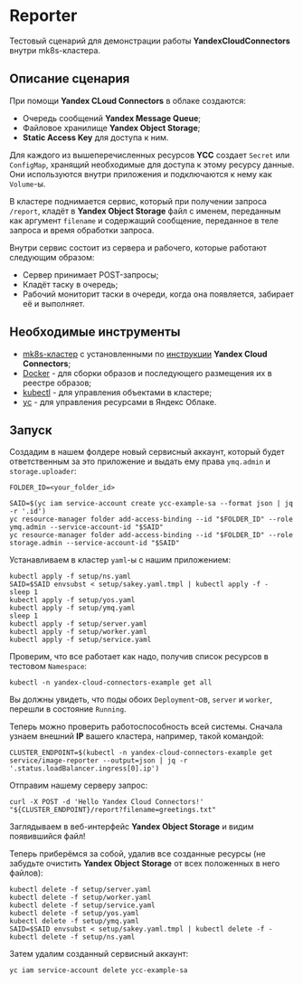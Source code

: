 # Reporter

Тестовый сценарий для демонстрации работы **YandexCloudConnectors** внутри mk8s-кластера.

## Описание сценария

При помощи **Yandex CLoud Connectors** в облаке создаются:
* Очередь сообщений **Yandex Message Queue**; 
* Файловое хранилище **Yandex Object Storage**;
* **Static Access Key** для доступа к ним.

Для каждого из вышеперечисленных ресурсов **YCC** создает `Secret` или `ConfigMap`, хранящий необходимые для доступа к этому ресурсу
данные. Они используются внутри приложения и подключаются к нему как `Volume`-ы.

В кластере поднимается сервис, который при получении запроса `/report`, кладёт в **Yandex Object Storage**
файл с именем, переданным как аргумент `filename` и содержащий сообщение, переданное в теле запроса и время обработки запроса.

Внутри сервис состоит из сервера и рабочего, которые работают следующим образом:
- Сервер принимает POST-запросы;
- Кладёт таску в очередь;
- Рабочий мониторит таски в очереди, когда она появляется, забирает её и выполняет.

## Необходимые инструменты
* [mk8s-кластер](https://cloud.yandex.ru/services/managed-kubernetes) с установленными по [инструкции](../../README.md) **Yandex Cloud Connectors**;
* [Docker](https://www.docker.com) - для сборки образов и последующего размещения их в реестре образов;
* [kubectl](https://kubernetes.io/ru/docs/reference/kubectl/overview) - для управления объектами в кластере;
* [yc](https://cloud.yandex.ru/docs/cli/quickstart) - для управления ресурсами в Яндекс Облаке.

## Запуск

Создадим в нашем фолдере новый сервисный аккаунт, который будет ответственным за это приложение и выдать ему права
`ymq.admin` и `storage.uploader`:

```shell
FOLDER_ID=<your_folder_id>

SAID=$(yc iam service-account create ycc-example-sa --format json | jq -r '.id')
yc resource-manager folder add-access-binding --id "$FOLDER_ID" --role ymq.admin --service-account-id "$SAID"
yc resource-manager folder add-access-binding --id "$FOLDER_ID" --role storage.admin --service-account-id "$SAID"
```

Устанавливаем в кластер `yaml`-ы с нашим приложением:

```shell
kubectl apply -f setup/ns.yaml
SAID=$SAID envsubst < setup/sakey.yaml.tmpl | kubectl apply -f -
sleep 1
kubectl apply -f setup/yos.yaml
kubectl apply -f setup/ymq.yaml
sleep 1
kubectl apply -f setup/server.yaml
kubectl apply -f setup/worker.yaml
kubectl apply -f setup/service.yaml
```

Проверим, что все работает как надо, получив список ресурсов в тестовом `Namespace`:

```shell
kubectl -n yandex-cloud-connectors-example get all
```

Вы должны увидеть, что поды обоих `Deployment`-ов, `server` и `worker`, перешли в состояние `Running`. 

Теперь можно проверить работоспособность всей системы. Сначала узнаем внешний **IP** вашего кластера, например,
такой командой:

```shell
CLUSTER_ENDPOINT=$(kubectl -n yandex-cloud-connectors-example get service/image-reporter --output=json | jq -r '.status.loadBalancer.ingress[0].ip')
```

Отправим нашему серверу запрос:

```shell
curl -X POST -d 'Hello Yandex Cloud Connectors!' "${CLUSTER_ENDPOINT}/report?filename=greetings.txt"
```

Заглядываем в веб-интерфейс **Yandex Object Storage** и видим появившийся файл!

Теперь приберёмся за собой, удалив все созданные ресурсы (не забудьте очистить **Yandex Object Storage** от всех положенных в него файлов):

```shell
kubectl delete -f setup/server.yaml
kubectl delete -f setup/worker.yaml
kubectl delete -f setup/service.yaml
kubectl delete -f setup/yos.yaml
kubectl delete -f setup/ymq.yaml
SAID=$SAID envsubst < setup/sakey.yaml.tmpl | kubectl delete -f -
kubectl delete -f setup/ns.yaml
```

Затем удалим созданный сервисный аккаунт:

```shell
yc iam service-account delete ycc-example-sa
```
